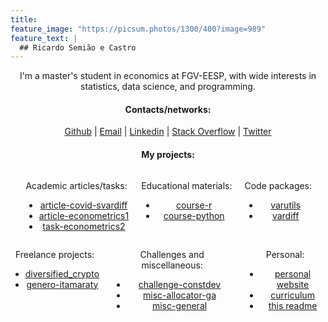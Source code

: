 ```yaml
---
title:
feature_image: "https://picsum.photos/1300/400?image=989"
feature_text: |
  ## Ricardo Semião e Castro
---
```


<link rel="stylesheet" href="https://cdnjs.cloudflare.com/ajax/libs/font-awesome/5.15.3/css/all.min.css">

<p align="center">I'm a master's student in economics at FGV-EESP, with wide interests in statistics, data science, and programming.</p>


<h4 align="center">Contacts/networks:</h4>

<p align="center">
    <a href="https://github.com/ricardo-semiao"><i class="fab fa-github"></i> Github</a> |
    <a href="mailto:ricardo.semiao@outlook.com"><i class="fas fa-envelope"></i> Email</a> |
    <a href="https://linkedin.com/in/ricardo-semiao"><i class="fab fa-linkedin"></i> Linkedin</a> |
    <a href="https://stackoverflow.com/users/13048728"><i class="fab fa-stack-overflow"></i> Stack Overflow</a> |
    <a href="https://twitter.com/ricardo_semiao"><i class="fab fa-twitter"></i> Twitter</a>
</p>


<h4 align="center">My projects:</h4>

<div align="center">
  <div style="display: flex; justify-content: center; column-gap: 20px;">
    <div>
      <p>Academic articles/tasks:</p>
      <ul>
        <li><a href="https://github.com/ricardo-semiao/article-covid-svardiff">article-covid-svardiff</a></li>
        <li><a href="https://github.com/ricardo-semiao/article-econometrics1">article-econometrics1</a></li>
        <li><a href="https://github.com/ricardo-semiao/task-econometrics2">task-econometrics2</a></li>
      </ul>
    </div>
    <div>
      <p>Educational materials:</p>
      <ul>
        <li><a href="https://github.com/ricardo-semiao/course-r">course-r</a></li>
        <li><a href="https://github.com/ricardo-semiao/course-python">course-python</a></li>
      </ul>
    </div>
    <div>
      <p>Code packages:</p>
      <ul>
        <li><a href="https://github.com/ricardo-semiao/varutils">varutils</a></li>
        <li><a href="https://github.com/ricardo-semiao/vardiff">vardiff</a></li>
      </ul>
    </div>
  </div>
    <div style="display: flex; justify-content: center; column-gap: 20px;">
    <div>
      <p>Freelance projects:</p>
      <ul>
        <li><a href="https://github.com/mevaldt/diversified_crypto">diversified_crypto</a></li>
        <li><a href="https://github.com/ricardo-semiao/genero-itamaraty">genero-itamaraty</a></li>
      </ul>
    </div>
    <div>
      <p>Challenges and miscellaneous:</p>
      <ul>
        <li><a href="https://github.com/ricardo-semiao/challenge-constdev">challenge-constdev</a></li>
        <li><a href="https://github.com/ricardo-semiao/misc-allocator-ga">misc-allocator-ga</a></li>
        <li><a href="https://github.com/ricardo-semiao/misc-general">misc-general</a></li>
      </ul>
    </div>
    <div>
      <p>Personal:</p>
      <ul>
        <li><a href="https://github.com/ricardo-semiao/ricardo-semiao.github.io/">personal website</a></li>
        <li><a href="https://github.com/ricardo-semiao/ricardo-semiao-cv">curriculum</a></li>
        <li><a href="https://github.com/ricardo-semiao/ricardo-semiao">this readme</a></li>
      </ul>
    </div>
  </div>
</div>
